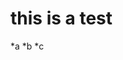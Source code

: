 <!--
Title: Contact us
Scripts: 
- https://www.e-junkie.com/ecom/box_fb_n.js
- https://www.e-junkie.com/e-junkie-shop-script.js

Javascript: var ej = new EJ_Shop(328984, 9);

-->
this is a test
===

*a
*b
*c

<div id="listing_template" hidden>
		<div class="column is-4">
			{form}
		  <div class="box">
			  <article class="media">
			    <div class="media-left">
			      <figure class="image is-64x64">
			        <img src="{thumbnail}" alt="{title}">
			      </figure>
			    </div>
			    <div class="media-content">
			      <div class="content">
			        <p>
			          <strong>{title}</strong>
			          <br/>
			          <small>{tagline}</small>
			          <br>
			          {description}
			          <br/>
			          {options_template}
			          <strong style="color: red">{price} {currency}</strong>
			        </p>
			      </div>
			      <nav class="level is-mobile">
			        <div class="level-left">
			          <a class="level-item" href="{link}" target="{link_target}" class="{link_class}" onclick="{onclick}">
			            Add To Cart</span>
			          </a>
			        </div>
			      </nav>
			    </div>
			  </article>
			</div>
			{/form}
		</div>
	</div>
<div id="dropdown_template" hidden>
		<div class="field">
			<label class="label">{label}</label>
			{hidden}
			<div class="select">
			  <select name="{name}">
			    {options}
			  </select>
			</div>
		</div>
	</div>
<div id="text_template" hidden>
		<div class="field">
		  <label class="label">{label}</label>
			{hidden}
		  <div class="control">
		    <input class="input" type="text" placeholder="{placeholder}" name="{name}">
		  </div>
		</div>
	</div>



